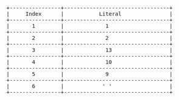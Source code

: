 <pre>
+----------------+---------------------------------+
|     Index      |           Literal               |
+----------------+---------------------------------+
|       1        |             1                   |
+----------------+---------------------------------+
|       2        |             2                   |
+----------------+---------------------------------+
|       3        |             13                  |
+----------------+---------------------------------+
|       4        |             10                  |
+----------------+---------------------------------+
|       5        |             9                   |
+----------------+---------------------------------+
|       6        |            ' '                  |
+----------------+---------------------------------+
</pre>